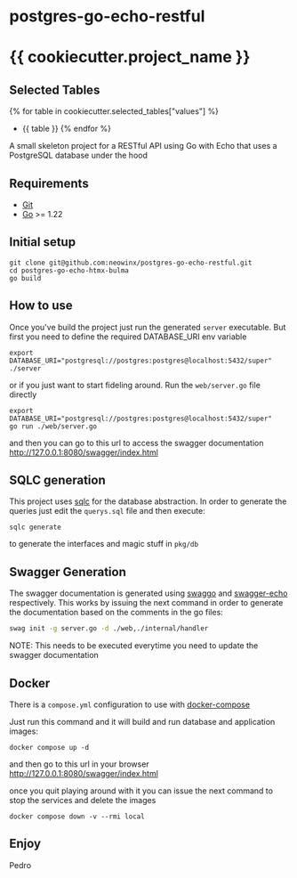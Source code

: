 # postgres-go-echo-restful

# {{ cookiecutter.project_name }}

## Selected Tables

{% for table in cookiecutter.selected_tables["values"] %}
- {{ table }}
{% endfor %}

A small skeleton project for a RESTful API using Go with Echo that uses a PostgreSQL database under the hood

## Requirements

- [Git](https://git-scm.com/)
- [Go](https://go.dev/) >= 1.22

## Initial setup

```shell
git clone git@github.com:neowinx/postgres-go-echo-restful.git
cd postgres-go-echo-htmx-bulma
go build
```

## How to use

Once you've build the project just run the generated `server` executable. But first you need to define
the required DATABASE_URI env variable

```shell
export DATABASE_URI="postgresql://postgres:postgres@localhost:5432/super"
./server
```

or if you just want to start fideling around. Run the `web/server.go` file directly

```shell
export DATABASE_URI="postgresql://postgres:postgres@localhost:5432/super"
go run ./web/server.go
```

and then you can go to this url to access the swagger documentation http://127.0.0.1:8080/swagger/index.html

## SQLC generation

This project uses [sqlc](https://sqlc.dev/) for the database abstraction. In order to generate the queries just edit the `querys.sql` file and then execute: 

```shell
sqlc generate
```

to generate the interfaces and magic stuff in `pkg/db`

## Swagger Generation

The swagger documentation is generated using [swaggo](https://github.com/swaggo/swag) and [swagger-echo](https://github.com/swaggo/echo-swagger) respectively. This works by
issuing the next command in order to generate the documentation based on the comments in the go files:

```bash
swag init -g server.go -d ./web,./internal/handler
```

NOTE: This needs to be executed everytime you need to update the swagger documentation

## Docker

There is a `compose.yml` configuration to use with [docker-compose](https://docs.docker.com/compose/)

Just run this command and it will build and run database and application images:

```shell
docker compose up -d
```

and then go to this url in your browser http://127.0.0.1:8080/swagger/index.html

once you quit playing around with it you can issue the next command to stop the services and delete the images

```shell
docker compose down -v --rmi local
```

## Enjoy

Pedro
